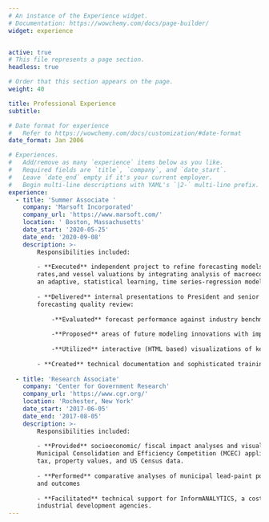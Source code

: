 ```yaml
---
# An instance of the Experience widget.
# Documentation: https://wowchemy.com/docs/page-builder/
widget: experience


active: true
# This file represents a page section.
headless: true

# Order that this section appears on the page.
weight: 40

title: Professional Experience
subtitle:

# Date format for experience
#   Refer to https://wowchemy.com/docs/customization/#date-format
date_format: Jan 2006

# Experiences.
#   Add/remove as many `experience` items below as you like.
#   Required fields are `title`, `company`, and `date_start`.
#   Leave `date_end` empty if it's your current employer.
#   Begin multi-line descriptions with YAML's `|2-` multi-line prefix.
experience:
  - title: 'Summer Associate '
    company: 'Marsoft Incorporated'
    company_url: 'https://www.marsoft.com/'
    location: ' Boston, Massachusetts'
    date_start: '2020-05-25'
    date_end: '2020-09-08'
    description: >-
        Responsibilities included:
        
        - **Executed** independent project to refine forecasting models for spot earnings, time charter 
        rates,and vessel valuations by integrating analysis of macroeconomic market fundamentals within
        an adaptive, statistical learning, time series-regression modeling framework.
        
        - **Delivered** internal presentations to President and senior leaders of project results and
        forecasting quality review:
        
            -**Evaluated** forecast performance against industry benchmarks.
            
            -**Proposed** areas of future modeling innovations with implementation details.
            
            -**Utilized** interactive (HTML based) visualizations of key results.
        
        - **Created** technical documentation and sophisticated training resources for internal analysts.
    
  - title: 'Research Associate'
    company: 'Center for Government Research'
    company_url: 'https://www.cgr.org/'
    location: 'Rochester, New York'
    date_start: '2017-06-05'
    date_end: '2017-08-05'
    description: >-
        Responsibilities included: 
        
        - **Provided** socioeconomic/ fiscal impact analyses and visualizations for Chautauqua County’s
        Municipal Consolidation and Efficiency Competition (MCEC) application through use of county
        tax, property values, and US Census data.
        
        - **Performed** comparative analyses of municipal lead-paint policy implementation, enforcement,
        and outcomes
        
        - **Facilitated** technical support for InformANALYTICS, a cost-benefit analysis tool for
        industrial development agencies.
---
```

